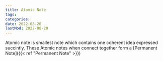 ```yaml
---
title: Atomic Note
tags:
categories:
date: 2022-08-20
lastMod: 2022-08-20
---
```

Atomic note is smallest note which contains one coherent idea expressed succintly. These Atomic notes when connect together form a [Permanent Note]({{< ref "Permanent Note" >}})

